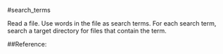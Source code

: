 #search_terms

Read a file.
Use words in the file as search terms.
For each search term, search a target directory for files that contain the term.

##Reference:
